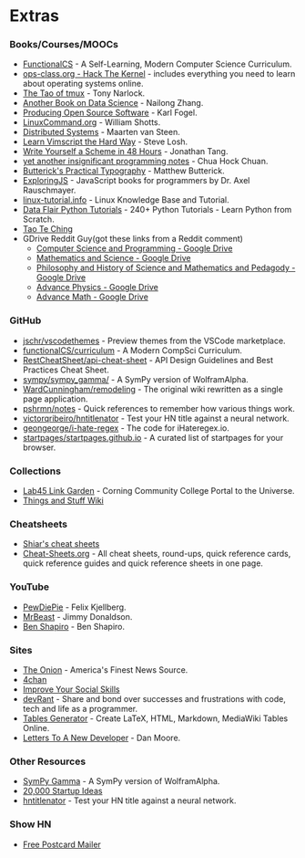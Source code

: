 # Extras

### Books/Courses/MOOCs
- [FunctionalCS](https://functionalcs.github.io/curriculum/) - A Self-Learning, Modern Computer Science Curriculum.
- [ops-class.org - Hack The Kernel](https://www.ops-class.org/) - includes everything you need to learn about operating systems online.
- [The Tao of tmux](https://leanpub.com/the-tao-of-tmux/read) - Tony Narlock.
- [Another Book on Data Science](https://www.anotherbookondatascience.com/) - Nailong Zhang.
- [Producing Open Source Software](https://producingoss.com/en/index.html) - Karl Fogel.
- [LinuxCommand.org](http://www.linuxcommand.org/index.php) - William Shotts.
- [Distributed Systems](https://www.distributed-systems.net/index.php/books/distributed-systems-3rd-edition-2017/) - Maarten van Steen.
- [Learn Vimscript the Hard Way](https://learnvimscriptthehardway.stevelosh.com/) - Steve Losh.
- [Write Yourself a Scheme in 48 Hours](https://en.wikibooks.org/wiki/Write_Yourself_a_Scheme_in_48_Hours) - Jonathan Tang.
- [yet another insignificant programming notes](https://www.ntu.edu.sg/home/ehchua/programming/) - Chua Hock Chuan.
- [Butterick's Practical Typography](https://practicaltypography.com/) - Matthew Butterick.
- [ExploringJS](https://exploringjs.com/) - JavaScript books for programmers by Dr. Axel Rauschmayer.
- [linux-tutorial.info](http://www.linux-tutorial.info/) - Linux Knowledge Base and Tutorial.
- [Data Flair Python Tutorials](https://data-flair.training/blogs/python-tutorials-home/) - 240+ Python Tutorials - Learn Python from Scratch.
- [Tao Te Ching](http://taoteching.org.uk/)
- GDrive Reddit Guy(got these links from a Reddit comment)
  - [Computer Science and Programming - Google Drive](https://drive.google.com/drive/folders/0B9XbEQh3jB9pWVBFX0hqTzA0dUU)
  - [Mathematics and Science - Google Drive](https://drive.google.com/drive/folders/0B9XbEQh3jB9pMlRwbC11MjZRYk0)
  - [Philosophy and History of Science and Mathematics and Pedagody - Google Drive](https://drive.google.com/drive/folders/1l4hjiSgO1hTbaQjt9IG1wxQxNi7JtjYE)
  - [Advance Physics - Google Drive](https://drive.google.com/drive/folders/0B9XbEQh3jB9pbzhEX3J0dkhSTTg)
  - [Advance Math - Google Drive](https://drive.google.com/drive/folders/0B9XbEQh3jB9pNkhSVzVoYmRtTHM)
  
### GitHub
- [jschr/vscodethemes](https://github.com/jschr/vscodethemes) - Preview themes from the VSCode marketplace.
- [functionalCS/curriculum](https://github.com/functionalCS/curriculum) - A Modern CompSci Curriculum.
- [RestCheatSheet/api-cheat-sheet](https://github.com/RestCheatSheet/api-cheat-sheet) - API Design Guidelines and Best Practices Cheat Sheet.
- [sympy/sympy_gamma/](https://github.com/sympy/sympy_gamma/) - A SymPy version of WolframAlpha.
- [WardCunningham/remodeling](https://github.com/WardCunningham/remodeling) - The original wiki rewritten as a single page application.
- [pshrmn/notes](https://github.com/pshrmn/notes) - Quick references to remember how various things work.
- [victorqribeiro/hntitlenator](https://github.com/victorqribeiro/hntitlenator) - Test your HN title against a neural network.
- [geongeorge/i-hate-regex](https://github.com/geongeorge/i-hate-regex) - The code for iHateregex.io.
- [startpages/startpages.github.io](https://github.com/startpages/startpages.github.io) - A curated list of startpages for your browser.

### Collections
- [Lab45 Link Garden](https://lab46.g7n.org/documentation/linkgarden) - Corning Community College Portal to the Universe.
- [Things and Stuff Wiki](https://wiki.thingsandstuff.org/Resources)

### Cheatsheets
- [Shiar's cheat sheets](https://sheet.shiar.nl/)
- [Cheat-Sheets.org](http://www.cheat-sheets.org/) -  All cheat sheets, round-ups, quick reference cards, quick reference guides and quick reference sheets in one page.

### YouTube
- [PewDiePie](https://www.youtube.com/channel/UC-lHJZR3Gqxm24_Vd_AJ5Yw) - Felix Kjellberg.
- [MrBeast](https://www.youtube.com/channel/UCX6OQ3DkcsbYNE6H8uQQuVA) - Jimmy Donaldson.
- [Ben Shapiro](https://www.youtube.com/channel/UCnQC_G5Xsjhp9fEJKuIcrSw) - Ben Shapiro.

### Sites
- [The Onion](https://www.theonion.com/) - America's Finest News Source.
- [4chan](https://4chan.org/)
- [Improve Your Social Skills](https://www.improveyoursocialskills.com/)
- [devRant](https://devrant.com/) - Share and bond over successes and frustrations with code, tech and life as a programmer.
- [Tables Generator](https://www.tablesgenerator.com/) - Create LaTeX, HTML, Markdown, MediaWiki Tables Online.
- [Letters To A New Developer](https://letterstoanewdeveloper.com/) - Dan Moore.

### Other Resources
- [SymPy Gamma](https://sympygamma.com/) - A SymPy version of WolframAlpha.
- [20,000 Startup Ideas](https://unawaz.github.io/stochastic-hill-climbing/tasks/)
- [hntitlenator](https://victorribeiro.com/hntitlenator) - Test your HN title against a neural network.

### Show HN
- [Free Postcard Mailer](https://postcardmailer.herokuapp.com/)
